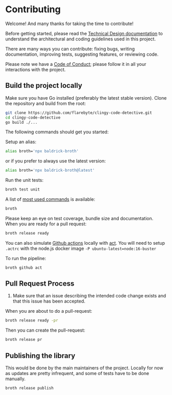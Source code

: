 # Contributing

Welcome! And many thanks for taking the time to contribute!

Before getting started, please read the [Technical Design
documentation](TECHNICAL_DESIGN.md) to understand the architectural and
coding guidelines used in this project.

There are many ways you can contribute: fixing bugs, writing documentation,
improving tests, suggesting features, or reviewing code.

Please note we have a [Code of Conduct](CODE_OF_CONDUCT.md); please follow it
in all your interactions with the project.

## Build the project locally

Make sure you have Go installed (preferably the latest stable version). Clone
the repository and build from the root:

```bash
git clone https://github.com/flarebyte/clingy-code-detective.git
cd clingy-code-detective
go build ./...
```

The following commands should get you started:

Setup an alias:

```bash
alias broth='npx baldrick-broth'
```

or if you prefer to always use the latest version:

```bash
alias broth='npx baldrick-broth@latest'
```

Run the unit tests:

```bash
broth test unit
```

A list of [most used commands](MAINTENANCE.md) is available:

```bash
broth
```

Please keep an eye on test coverage, bundle size and documentation.
When you are ready for a pull request:

```bash
broth release ready
```

You can also simulate [Github actions](https://docs.github.com/en/actions)
locally with [act](https://github.com/nektos/act).
You will need to setup `.actrc` with the node.js docker image `-P
ubuntu-latest=node:16-buster`

To run the pipeline:

```bash
broth github act
```

## Pull Request Process

1.  Make sure that an issue describing the intended code change exists and
    that this issue has been accepted.

When you are about to do a pull-request:

```bash
broth release ready -pr
```

Then you can create the pull-request:

```bash
broth release pr
```

## Publishing the library

This would be done by the main maintainers of the project. Locally for now as
updates are pretty infrequent, and some of tests have to be done manually.

```bash
broth release publish
```
